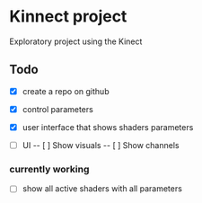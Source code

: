 # Kinnect project

Exploratory project using the Kinect

## Todo

- [x] create a repo on github
- [x] control parameters
- [x] user interface  that shows shaders parameters
- [ ] UI 
-- [ ] Show visuals
-- [ ] Show channels




### currently working

- [ ] show all active shaders with all parameters
